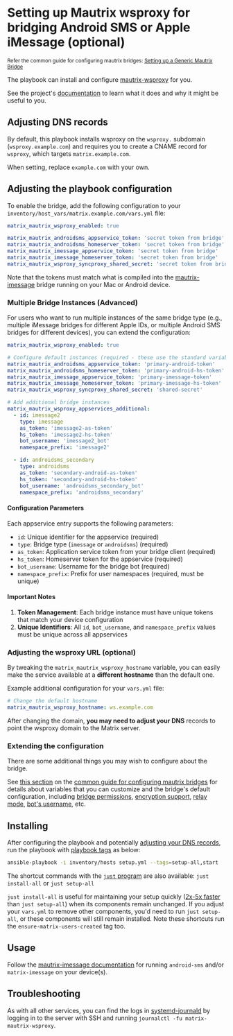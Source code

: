 <!--
SPDX-FileCopyrightText: 2023 Johan Swetzén
SPDX-FileCopyrightText: 2023 Slavi Pantaleev
SPDX-FileCopyrightText: 2024 - 2025 Suguru Hirahara

SPDX-License-Identifier: AGPL-3.0-or-later
-->

# Setting up Mautrix wsproxy for bridging Android SMS or Apple iMessage (optional)

<sup>Refer the common guide for configuring mautrix bridges: [Setting up a Generic Mautrix Bridge](configuring-playbook-bridge-mautrix-bridges.md)</sup>

The playbook can install and configure [mautrix-wsproxy](https://github.com/mautrix/wsproxy) for you.

See the project's [documentation](https://github.com/mautrix/wsproxy/blob/master/README.md) to learn what it does and why it might be useful to you.

## Adjusting DNS records

By default, this playbook installs wsproxy on the `wsproxy.` subdomain (`wsproxy.example.com`) and requires you to create a CNAME record for `wsproxy`, which targets `matrix.example.com`.

When setting, replace `example.com` with your own.

## Adjusting the playbook configuration

To enable the bridge, add the following configuration to your `inventory/host_vars/matrix.example.com/vars.yml` file:

```yaml
matrix_mautrix_wsproxy_enabled: true

matrix_mautrix_androidsms_appservice_token: 'secret token from bridge'
matrix_mautrix_androidsms_homeserver_token: 'secret token from bridge'
matrix_mautrix_imessage_appservice_token: 'secret token from bridge'
matrix_mautrix_imessage_homeserver_token: 'secret token from bridge'
matrix_mautrix_wsproxy_syncproxy_shared_secret: 'secret token from bridge'
```

Note that the tokens must match what is compiled into the [mautrix-imessage](https://github.com/mautrix/imessage) bridge running on your Mac or Android device.

### Multiple Bridge Instances (Advanced)

For users who want to run multiple instances of the same bridge type (e.g., multiple iMessage bridges for different Apple IDs, or multiple Android SMS bridges for different devices), you can extend the configuration:

```yaml
matrix_mautrix_wsproxy_enabled: true

# Configure default instances (required - these use the standard variables)
matrix_mautrix_androidsms_appservice_token: 'primary-android-token'
matrix_mautrix_androidsms_homeserver_token: 'primary-android-hs-token'
matrix_mautrix_imessage_appservice_token: 'primary-imessage-token'
matrix_mautrix_imessage_homeserver_token: 'primary-imessage-hs-token'
matrix_mautrix_wsproxy_syncproxy_shared_secret: 'shared-secret'

# Add additional bridge instances
matrix_mautrix_wsproxy_appservices_additional:
  - id: imessage2
    type: imessage
    as_token: 'imessage2-as-token'
    hs_token: 'imessage2-hs-token'
    bot_username: 'imessage2_bot'
    namespace_prefix: 'imessage2'

  - id: androidsms_secondary
    type: androidsms
    as_token: 'secondary-android-as-token'
    hs_token: 'secondary-android-hs-token'
    bot_username: 'androidsms_secondary_bot'
    namespace_prefix: 'androidsms_secondary'
```

#### Configuration Parameters

Each appservice entry supports the following parameters:

- `id`: Unique identifier for the appservice (required)
- `type`: Bridge type (`imessage` or `androidsms`) (required)
- `as_token`: Application service token from your bridge client (required)
- `hs_token`: Homeserver token for the appservice (required)
- `bot_username`: Username for the bridge bot (required)
- `namespace_prefix`: Prefix for user namespaces (required, must be unique)

#### Important Notes

1. **Token Management**: Each bridge instance must have unique tokens that match your device configuration
2. **Unique Identifiers**: All `id`, `bot_username`, and `namespace_prefix` values must be unique across all appservices

### Adjusting the wsproxy URL (optional)

By tweaking the `matrix_mautrix_wsproxy_hostname` variable, you can easily make the service available at a **different hostname** than the default one.

Example additional configuration for your `vars.yml` file:

```yaml
# Change the default hostname
matrix_mautrix_wsproxy_hostname: ws.example.com
```

After changing the domain, **you may need to adjust your DNS** records to point the wsproxy domain to the Matrix server.

### Extending the configuration

There are some additional things you may wish to configure about the bridge.

See [this section](configuring-playbook-bridge-mautrix-bridges.md#extending-the-configuration) on the [common guide for configuring mautrix bridges](configuring-playbook-bridge-mautrix-bridges.md) for details about variables that you can customize and the bridge's default configuration, including [bridge permissions](configuring-playbook-bridge-mautrix-bridges.md#configure-bridge-permissions-optional), [encryption support](configuring-playbook-bridge-mautrix-bridges.md#enable-encryption-optional), [relay mode](configuring-playbook-bridge-mautrix-bridges.md#enable-relay-mode-optional), [bot's username](configuring-playbook-bridge-mautrix-bridges.md#set-the-bots-username-optional), etc.

## Installing

After configuring the playbook and potentially [adjusting your DNS records](#adjusting-dns-records), run the playbook with [playbook tags](playbook-tags.md) as below:

<!-- NOTE: let this conservative command run (instead of install-all) to make it clear that failure of the command means something is clearly broken. -->
```sh
ansible-playbook -i inventory/hosts setup.yml --tags=setup-all,start
```

The shortcut commands with the [`just` program](just.md) are also available: `just install-all` or `just setup-all`

`just install-all` is useful for maintaining your setup quickly ([2x-5x faster](../CHANGELOG.md#2x-5x-performance-improvements-in-playbook-runtime) than `just setup-all`) when its components remain unchanged. If you adjust your `vars.yml` to remove other components, you'd need to run `just setup-all`, or these components will still remain installed. Note these shortcuts run the `ensure-matrix-users-created` tag too.

## Usage

Follow the [mautrix-imessage documentation](https://docs.mau.fi/bridges/go/imessage/index.html) for running `android-sms` and/or `matrix-imessage` on your device(s).

## Troubleshooting

As with all other services, you can find the logs in [systemd-journald](https://www.freedesktop.org/software/systemd/man/systemd-journald.service.html) by logging in to the server with SSH and running `journalctl -fu matrix-mautrix-wsproxy`.

